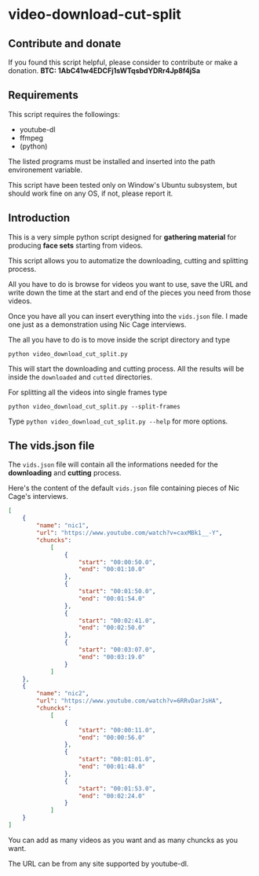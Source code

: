 # video-download-cut-split


## Contribute and donate

If you found this script helpful, please consider to contribute or make a donation.
**BTC: 1AbC41w4EDCFj1sWTqsbdYDRr4Jp8f4jSa**

## Requirements

This script requires the followings:

- youtube-dl
- ffmpeg
- (python)

The listed programs must be installed and inserted into the path environement variable.

This script have been tested only on Window's Ubuntu subsystem, but should work fine on any OS, if not, please report it.

## Introduction

This is a very simple python script designed for **gathering material** for producing **face sets** starting from videos.

This script allows you to automatize the downloading, cutting and splitting process.

All you have to do is browse for videos you want to use, save the URL and write down the time at the start and end of the pieces you need from those videos.

Once you have all you can insert everything into the `vids.json` file. I made one just as a demonstration using Nic Cage interviews.

The all you have to do is to move inside the script directory and  type 

```
python video_download_cut_split.py
```
This will start the downloading and cutting process.
All the results will be inside the `downloaded` and `cutted` directories.

For splitting all the videos into single frames type 
```
python video_download_cut_split.py --split-frames
```

Type `python video_download_cut_split.py --help` for more options.

## The vids.json file

The `vids.json` file will contain all the informations needed for the **downloading** and **cutting** process.

Here's the content of the default `vids.json` file containing pieces of Nic Cage's interviews.

```json
[
	{
		"name": "nic1",
		"url": "https://www.youtube.com/watch?v=caxMBk1__-Y",
		"chuncks": 
			[
				{
					"start": "00:00:50.0",
					"end": "00:01:10.0"
				},
				{
					"start": "00:01:50.0",
					"end": "00:01:54.0"
				},
				{
					"start": "00:02:41.0",
					"end": "00:02:50.0"
				},
				{
					"start": "00:03:07.0",
					"end": "00:03:19.0"
				}
			]
	},
	{
		"name": "nic2",
		"url": "https://www.youtube.com/watch?v=6RRvDarJsHA",
		"chuncks":
			[
				{
					"start": "00:00:11.0",
					"end": "00:00:56.0"
				},
				{
					"start": "00:01:01.0",
					"end": "00:01:48.0"
				},
				{
					"start": "00:01:53.0",
					"end": "00:02:24.0"
				}
			]
	}
]
```
You can add as many videos as you want and as many chuncks as you want.

The URL can be from any site supported by youtube-dl.